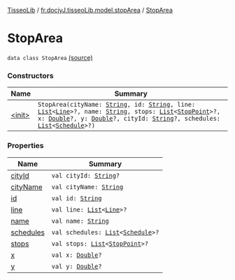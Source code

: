 [TisseoLib](../../index.md) / [fr.docjyJ.tisseoLib.model.stopArea](../index.md) / [StopArea](./index.md)

# StopArea

`data class StopArea` [(source)](https://github.com/docjyJ/TisseoLib/tree/master/src/main/kotlin/fr/docjyJ/tisseoLib/model/stopArea/StopArea.kt#L7)

### Constructors

| Name | Summary |
|---|---|
| [&lt;init&gt;](-init-.md) | `StopArea(cityName: `[`String`](https://kotlinlang.org/api/latest/jvm/stdlib/kotlin/-string/index.html)`, id: `[`String`](https://kotlinlang.org/api/latest/jvm/stdlib/kotlin/-string/index.html)`, line: `[`List`](https://kotlinlang.org/api/latest/jvm/stdlib/kotlin.collections/-list/index.html)`<`[`Line`](../../fr.docjy-j.tisseo-lib.model.line/-line/index.md)`>?, name: `[`String`](https://kotlinlang.org/api/latest/jvm/stdlib/kotlin/-string/index.html)`, stops: `[`List`](https://kotlinlang.org/api/latest/jvm/stdlib/kotlin.collections/-list/index.html)`<`[`StopPoint`](../../fr.docjy-j.tisseo-lib.model.stop-point/-stop-point/index.md)`>?, x: `[`Double`](https://kotlinlang.org/api/latest/jvm/stdlib/kotlin/-double/index.html)`?, y: `[`Double`](https://kotlinlang.org/api/latest/jvm/stdlib/kotlin/-double/index.html)`?, cityId: `[`String`](https://kotlinlang.org/api/latest/jvm/stdlib/kotlin/-string/index.html)`?, schedules: `[`List`](https://kotlinlang.org/api/latest/jvm/stdlib/kotlin.collections/-list/index.html)`<`[`Schedule`](../../fr.docjy-j.tisseo-lib.model.stop-schedule/-schedule/index.md)`>?)` |

### Properties

| Name | Summary |
|---|---|
| [cityId](city-id.md) | `val cityId: `[`String`](https://kotlinlang.org/api/latest/jvm/stdlib/kotlin/-string/index.html)`?` |
| [cityName](city-name.md) | `val cityName: `[`String`](https://kotlinlang.org/api/latest/jvm/stdlib/kotlin/-string/index.html) |
| [id](id.md) | `val id: `[`String`](https://kotlinlang.org/api/latest/jvm/stdlib/kotlin/-string/index.html) |
| [line](line.md) | `val line: `[`List`](https://kotlinlang.org/api/latest/jvm/stdlib/kotlin.collections/-list/index.html)`<`[`Line`](../../fr.docjy-j.tisseo-lib.model.line/-line/index.md)`>?` |
| [name](name.md) | `val name: `[`String`](https://kotlinlang.org/api/latest/jvm/stdlib/kotlin/-string/index.html) |
| [schedules](schedules.md) | `val schedules: `[`List`](https://kotlinlang.org/api/latest/jvm/stdlib/kotlin.collections/-list/index.html)`<`[`Schedule`](../../fr.docjy-j.tisseo-lib.model.stop-schedule/-schedule/index.md)`>?` |
| [stops](stops.md) | `val stops: `[`List`](https://kotlinlang.org/api/latest/jvm/stdlib/kotlin.collections/-list/index.html)`<`[`StopPoint`](../../fr.docjy-j.tisseo-lib.model.stop-point/-stop-point/index.md)`>?` |
| [x](x.md) | `val x: `[`Double`](https://kotlinlang.org/api/latest/jvm/stdlib/kotlin/-double/index.html)`?` |
| [y](y.md) | `val y: `[`Double`](https://kotlinlang.org/api/latest/jvm/stdlib/kotlin/-double/index.html)`?` |
